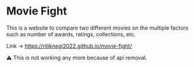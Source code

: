 # Movie Fight

This is a website to compare two different movies on the multiple factors such as number of awards, ratings, collections, etc.

Link -> https://ritiknegi2022.github.io/movie-fight/

:warning: This is not working any more because of api removal.

